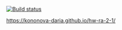 [![Build status](https://ci.appveyor.com/api/projects/status/3x8v3vk16rmaajsa?svg=true)](https://ci.appveyor.com/project/kononova-daria/hw-ra-2-1)

https://kononova-daria.github.io/hw-ra-2-1/
